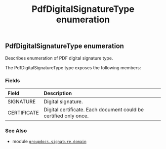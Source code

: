 ﻿---
title: PdfDigitalSignatureType enumeration
second_title: GroupDocs.Signature for Python via .NET API References
description: 
type: docs
url: /python-net/groupdocs.signature.domain/pdfdigitalsignaturetype/
is_root: false
weight: 640
---

## PdfDigitalSignatureType enumeration

Describes enumeration of PDF digital signature type.



The PdfDigitalSignatureType type exposes the following members:

### Fields
| Field | Description |
| :- | :- |
| SIGNATURE | Digital signature. |
| CERTIFICATE | Digital certificate. Each document could be certified only once. |



### See Also
* module [`groupdocs.signature.domain`](..)
